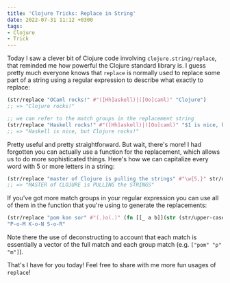 ```yaml
---
title: 'Clojure Tricks: Replace in String'
date: 2022-07-31 11:12 +0300
tags:
- Clojure
- Trick
---
```


Today I saw a clever bit of Clojure code involving `clojure.string/replace`, that reminded me how powerful the Clojure standard library is. I guess pretty much everyone knows that `replace` is normally used to replace some part of a string using a regular expression to describe what exactly to replace:

``` clojure
(str/replace "OCaml rocks!" #"([Hh]askell)|([Oo]caml)" "Clojure")
;; => "Clojure rocks!"

;; we can refer to the match groups in the replacement string
(str/replace "Haskell rocks!" #"([Hh]askell)|([Oo]caml)" "$1 is nice, but Clojure")
;; => "Haskell is nice, but Clojure rocks!"
```

Pretty useful and pretty straightforward. But wait, there's more! I had forgotten you can actually use a function for the replacement, which allows us to do more sophisticated things. Here's how we can capitalize every word with 5 or more letters in a string:

``` clojure
(str/replace "master of Clojure is pulling the strings" #"\w{5,}" str/upper-case)
;; => "MASTER of CLOJURE is PULLING the STRINGS"
```

If you've got more match groups in your regular expression you can use all of them in the function that you're using to generate the replacements:

``` clojure
(str/replace "pom kon sor" #"(.)o(.)" (fn [[_ a b]](str (str/upper-case a) "-o-" (str/upper-case b))))
"P-o-M K-o-N S-o-R"
```

Note there the use of deconstructing to account that each match is essentially a vector of the full match and each group match (e.g. `["pom" "p" "m"]`).

That's I have for you today! Feel free to share with me more fun usages of `replace`!
